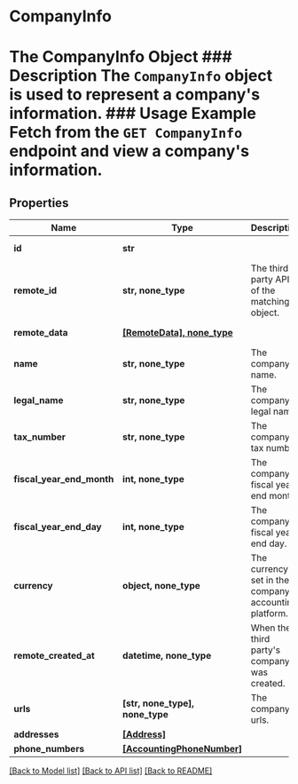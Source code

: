 # CompanyInfo

# The CompanyInfo Object ### Description The `CompanyInfo` object is used to represent a company's information.  ### Usage Example Fetch from the `GET CompanyInfo` endpoint and view a company's information.

## Properties
Name | Type | Description | Notes
------------ | ------------- | ------------- | -------------
**id** | **str** |  | [optional] [readonly] 
**remote_id** | **str, none_type** | The third-party API ID of the matching object. | [optional] 
**remote_data** | [**[RemoteData], none_type**](RemoteData.md) |  | [optional] [readonly] 
**name** | **str, none_type** | The company&#39;s name. | [optional] 
**legal_name** | **str, none_type** | The company&#39;s legal name. | [optional] 
**tax_number** | **str, none_type** | The company&#39;s tax number. | [optional] 
**fiscal_year_end_month** | **int, none_type** | The company&#39;s fiscal year end month. | [optional] 
**fiscal_year_end_day** | **int, none_type** | The company&#39;s fiscal year end day. | [optional] 
**currency** | **object, none_type** | The currency set in the company&#39;s accounting platform. | [optional] 
**remote_created_at** | **datetime, none_type** | When the third party&#39;s company was created. | [optional] 
**urls** | **[str, none_type], none_type** | The company&#39;s urls. | [optional] 
**addresses** | [**[Address]**](Address.md) |  | [optional] 
**phone_numbers** | [**[AccountingPhoneNumber]**](AccountingPhoneNumber.md) |  | [optional] 

[[Back to Model list]](../README.md#documentation-for-models) [[Back to API list]](../README.md#documentation-for-api-endpoints) [[Back to README]](../README.md)


